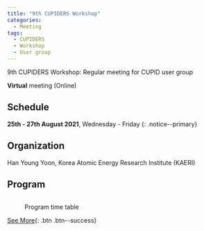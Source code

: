 ```yaml
---
title: "9th CUPIDERS Workshop"
categories:
  - Meeting
tags:
  - CUPIDERS
  - Workshop
  - User group
---
```


9th CUPIDERS Workshop: Regular meeting for CUPID user group

**Virtual** meeting (Online)

## Schedule

**25th - 27th August 2021**, Wednesday - Friday 
{: .notice--primary}

## Organization

Han Young Yoon, Korea Atomic Energy Research Institute (KAERI)

## Program

<figure style="width: 900px" class="align-center">
  <img src="{{ site.url }}{{ site.baseurl }}/assets/images/20210815_cupiders9_1.jpg" alt="">
</figure> 

<figure style="width: 900px" class="align-center">
  <img src="{{ site.url }}{{ site.baseurl }}/assets/images/20210815_cupiders9_2.jpg" alt="">
  <figcaption>Program time table</figcaption>
</figure> 


[See More]("https://app.azavista.com/w/event/606cc03e34677f00116965dd/?page_id=606cc112ba269400118f93b7"){: .btn .btn--success}

